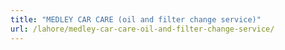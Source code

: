 ```yaml
---
title: "MEDLEY CAR CARE (oil and filter change service)"
url: /lahore/medley-car-care-oil-and-filter-change-service/
---
```

